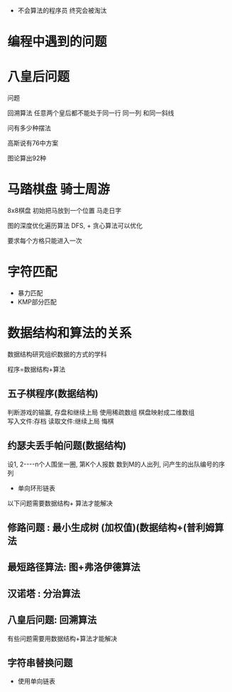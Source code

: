 - 不会算法的程序员 终究会被淘汰



# 编程中遇到的问题

# 八皇后问题

问题

回溯算法 任意两个皇后都不能处于同一行 同一列 和同一斜线

问有多少种摆法

高斯说有76中方案

图论算出92种

# 马踏棋盘 骑士周游

8x8棋盘  初始把马放到一个位置
马走日字

图的深度优化遍历算法 DFS, + 贪心算法可以优化

要求每个方格只能进入一次



# 字符匹配

- 暴力匹配
- KMP部分匹配


# 数据结构和算法的关系

数据结构研究组织数据的方式的学科

程序=数据结构+算法



##  五子棋程序(数据结构)
判断游戏的输赢, 存盘和继续上局
使用稀疏数组
棋盘映射成二维数组  
写入文件:存档
读取文件:继续上局 
悔棋


## 约瑟夫丢手帕问题(数据结构)

设1, 2----n个人围坐一圈,  第K个人报数 数到M的人出列, 问产生的出队编号的序列

- 单向环形链表

 以下问题需要数据结构+ 算法才能解决

## 修路问题 : 最小生成树 (加权值)(数据结构+(普利姆算法

## 最短路径算法: 图+弗洛伊德算法

## 汉诺塔 : 分治算法

## 八皇后问题: 回溯算法

有些问题需要用数据结构+算法才能解决



## 字符串替换问题

- 使用单向链表



